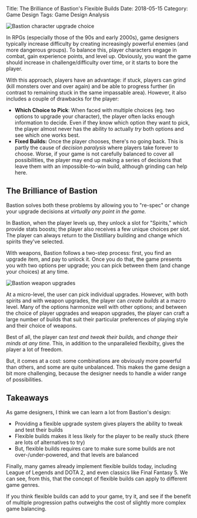 Title: The Brilliance of Bastion's Flexible Builds
Date: 2018-05-15
Category: Game Design
Tags: Game Design Analysis

![Bastion character upgrade choice](https://i.imgur.com/GYqOEZF.jpg)

In RPGs (especially those of the 90s and early 2000s), game designers typically increase difficulty by creating increasingly powerful enemies (and more dangerous groups). To balance this, player characters engage in combat, gain experience points, and level up. Obviously, you want the game should increase in challenge/difficulty over time, or it starts to bore the player.

With this approach, players have an advantage: if stuck, players can grind (kill monsters over and over again) and be able to progress further (in contrast to remaining stuck in the same impassable area). However, it also includes a couple of drawbacks for the player:

- **Which Choice to Pick**: When faced with multiple choices (eg. two options to upgrade your character), the player often lacks enough information to decide. Even if they know which option they want to pick, the player almost never has the ability to actually *try* both options and see which one works best.
- **Fixed Builds:** Once the player chooses, there's no going back. This is partly the cause of *decision paralysis* where players take forever to choose. Worse, if your game is not carefully balanced to cover all possibilities, the player may end up making a series of decisions that leave them with an impossible-to-win build, although grinding can help here.

## The Brilliance of Bastion

Bastion solves both these problems by allowing you to "re-spec" or change your upgrade decisions at *virtually any point in the game.*

In Bastion, when the player levels up, they unlock a slot for "Spirits," which provide stats boosts; the player also receives a few unique choices per slot. The player can always return to the Distilliary building and change which spirits they've selected.

With weapons, Bastion follows a two-step process: first, you find an upgrade item, and pay to unlock it. Once you do that, the game presents you with two options per upgrade; you can pick between them (and change your choices) at any time.

![Bastion weapon upgrades](https://i.imgur.com/MJ183AD.png)

At a micro-level, the user can pick individual upgrades. However, with both spirits and with weapon upgrades, the player can *create builds* at a macro level. Many of the options harmonize well with other options; and between the choice of player upgrades and weapon upgrades, the player can craft a large number of builds that suit their particular preferences of playing style and their choice of weapons.

Best of all, the player can *test and tweak their builds,* and *change their minds at any time.* This, in addition to the unparalleled flexibilty, gives the player a lot of freedom.

But, it comes at a cost: some combinations are obviously more powerful than others, and some are quite unbalanced. This makes the game design a bit more challenging, because the designer needs to handle a wider range of possibilities.

## Takeaways

As game designers, I think we can learn a lot from Bastion's design:

- Providing a flexible upgrade system gives players the ability to tweak and test their builds
- Flexible builds makes it less likely for the player to be really stuck (there are lots of alternatives to try)
- But, flexible builds requires care to make sure some builds are not over-/under-powered, and that levels are balanced

Finally, many games already implement flexible builds today, including League of Legends and DOTA 2, and even classics like Final Fantasy 5. We can see, from this, that the concept of flexible builds can apply to different game genres.

If you think flexible builds can add to your game, try it, and see if the benefit of multiple progression paths outweighs the cost of slightly more complex game balancing.